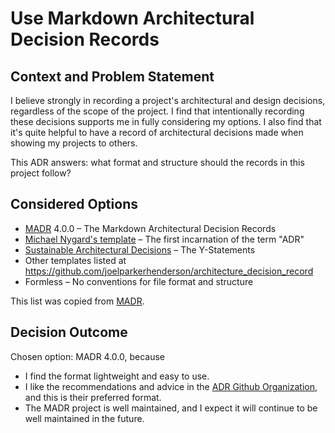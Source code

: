 # Use Markdown Architectural Decision Records

## Context and Problem Statement

I believe strongly in recording a project's architectural and design decisions, regardless of the scope of the project. I find that intentionally recording these decisions supports me in fully considering my options. I also find that it's quite helpful to have a record of architectural decisions made when showing my projects to others.

This ADR answers: what format and structure should the records in this project follow?

## Considered Options

* [MADR](https://adr.github.io/madr/) 4.0.0 – The Markdown Architectural Decision Records
* [Michael Nygard's template](http://thinkrelevance.com/blog/2011/11/15/documenting-architecture-decisions) – The first incarnation of the term "ADR"
* [Sustainable Architectural Decisions](https://www.infoq.com/articles/sustainable-architectural-design-decisions) – The Y-Statements
* Other templates listed at <https://github.com/joelparkerhenderson/architecture_decision_record>
* Formless – No conventions for file format and structure

This list was copied from [MADR](https://adr.github.io/madr/).

## Decision Outcome

Chosen option: MADR 4.0.0, because

* I find the format lightweight and easy to use.
* I like the recommendations and advice in the [ADR Github Organization](https://adr.github.io/), and this is their preferred format.
* The MADR project is well maintained, and I expect it will continue to be well maintained in the future.